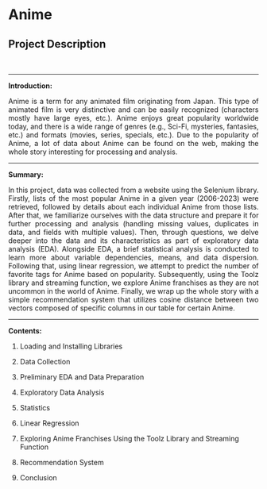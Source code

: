 # Anime

## Project Description
<br>

---

**Introduction:**
<p align="justify">
Anime is a term for any animated film originating from Japan. This type of animated film is very distinctive and can be easily recognized (characters mostly have large eyes, etc.). Anime enjoys great popularity worldwide today, and there is a wide range of genres (e.g., Sci-Fi, mysteries, fantasies, etc.) and formats (movies, series, specials, etc.). Due to the popularity of Anime, a lot of data about Anime can be found on the web, making the whole story interesting for processing and analysis.

---

**Summary:**
<p align="justify">
In this project, data was collected from a website using the Selenium library. Firstly, lists of the most popular Anime in a given year (2006-2023) were retrieved, followed by details about each individual Anime from those lists. After that, we familiarize ourselves with the data structure and prepare it for further processing and analysis (handling missing values, duplicates in data, and fields with multiple values). Then, through questions, we delve deeper into the data and its characteristics as part of exploratory data analysis (EDA). Alongside EDA, a brief statistical analysis is conducted to learn more about variable dependencies, means, and data dispersion. Following that, using linear regression, we attempt to predict the number of favorite tags for Anime based on popularity. Subsequently, using the Toolz library and streaming function, we explore Anime franchises as they are not uncommon in the world of Anime. Finally, we wrap up the whole story with a simple recommendation system that utilizes cosine distance between two vectors composed of specific columns in our table for certain Anime.

---

**Contents:**

1. Loading and Installing Libraries

2. Data Collection

3. Preliminary EDA and Data Preparation

4. Exploratory Data Analysis

5. Statistics

6. Linear Regression

7. Exploring Anime Franchises Using the Toolz Library and Streaming Function

8. Recommendation System

9. Conclusion
